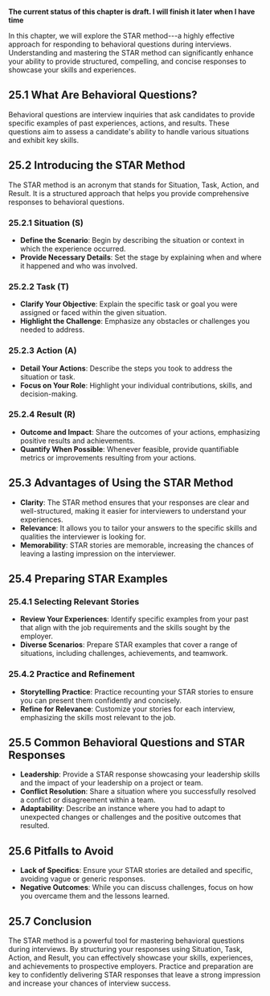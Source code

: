**The current status of this chapter is draft. I will finish it later when I have time**

In this chapter, we will explore the STAR method---a highly effective approach for responding to behavioral questions during interviews. Understanding and mastering the STAR method can significantly enhance your ability to provide structured, compelling, and concise responses to showcase your skills and experiences.

25.1 **What Are Behavioral Questions?**
---------------------------------------

Behavioral questions are interview inquiries that ask candidates to provide specific examples of past experiences, actions, and results. These questions aim to assess a candidate's ability to handle various situations and exhibit key skills.

25.2 **Introducing the STAR Method**
------------------------------------

The STAR method is an acronym that stands for Situation, Task, Action, and Result. It is a structured approach that helps you provide comprehensive responses to behavioral questions.

### 25.2.1 **Situation (S)**

* **Define the Scenario**: Begin by describing the situation or context in which the experience occurred.
* **Provide Necessary Details**: Set the stage by explaining when and where it happened and who was involved.

### 25.2.2 **Task (T)**

* **Clarify Your Objective**: Explain the specific task or goal you were assigned or faced within the given situation.
* **Highlight the Challenge**: Emphasize any obstacles or challenges you needed to address.

### 25.2.3 **Action (A)**

* **Detail Your Actions**: Describe the steps you took to address the situation or task.
* **Focus on Your Role**: Highlight your individual contributions, skills, and decision-making.

### 25.2.4 **Result (R)**

* **Outcome and Impact**: Share the outcomes of your actions, emphasizing positive results and achievements.
* **Quantify When Possible**: Whenever feasible, provide quantifiable metrics or improvements resulting from your actions.

25.3 **Advantages of Using the STAR Method**
--------------------------------------------

* **Clarity**: The STAR method ensures that your responses are clear and well-structured, making it easier for interviewers to understand your experiences.
* **Relevance**: It allows you to tailor your answers to the specific skills and qualities the interviewer is looking for.
* **Memorability**: STAR stories are memorable, increasing the chances of leaving a lasting impression on the interviewer.

25.4 **Preparing STAR Examples**
--------------------------------

### 25.4.1 **Selecting Relevant Stories**

* **Review Your Experiences**: Identify specific examples from your past that align with the job requirements and the skills sought by the employer.
* **Diverse Scenarios**: Prepare STAR examples that cover a range of situations, including challenges, achievements, and teamwork.

### 25.4.2 **Practice and Refinement**

* **Storytelling Practice**: Practice recounting your STAR stories to ensure you can present them confidently and concisely.
* **Refine for Relevance**: Customize your stories for each interview, emphasizing the skills most relevant to the job.

25.5 **Common Behavioral Questions and STAR Responses**
-------------------------------------------------------

* **Leadership**: Provide a STAR response showcasing your leadership skills and the impact of your leadership on a project or team.
* **Conflict Resolution**: Share a situation where you successfully resolved a conflict or disagreement within a team.
* **Adaptability**: Describe an instance where you had to adapt to unexpected changes or challenges and the positive outcomes that resulted.

25.6 **Pitfalls to Avoid**
--------------------------

* **Lack of Specifics**: Ensure your STAR stories are detailed and specific, avoiding vague or generic responses.
* **Negative Outcomes**: While you can discuss challenges, focus on how you overcame them and the lessons learned.

25.7 **Conclusion**
-------------------

The STAR method is a powerful tool for mastering behavioral questions during interviews. By structuring your responses using Situation, Task, Action, and Result, you can effectively showcase your skills, experiences, and achievements to prospective employers. Practice and preparation are key to confidently delivering STAR responses that leave a strong impression and increase your chances of interview success.
